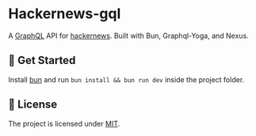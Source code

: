 # Hackernews-gql

A [GraphQL](https://graphql.org/) API for [hackernews](https://news.ycombinator.com/news). Built with Bun, Graphql-Yoga, and Nexus.

## 🚀 Get Started

Install [bun](https://bun.sh/docs/installation) and run `bun install && bun run dev` inside the project folder.

## 🪪 License

The project is licensed under [MIT](./LICENSE).
